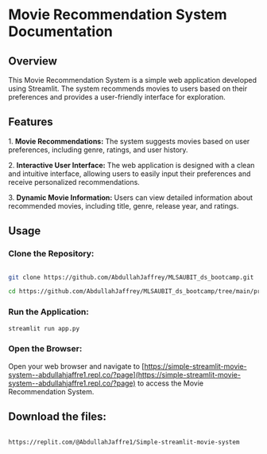 # Movie Recommendation System Documentation

## Overview

This Movie Recommendation System is a simple web application developed using Streamlit. The system recommends movies to users based on their preferences and provides a user-friendly interface for exploration.

## Features

1\. **Movie Recommendations:** The system suggests movies based on user preferences, including genre, ratings, and user history.

2\. **Interactive User Interface:** The web application is designed with a clean and intuitive interface, allowing users to easily input their preferences and receive personalized recommendations.

3\. **Dynamic Movie Information:** Users can view detailed information about recommended movies, including title, genre, release year, and ratings.

## Usage

### Clone the Repository:

```bash

git clone https://github.com/AbdullahJaffrey/MLSAUBIT_ds_bootcamp.git

cd https://github.com/AbdullahJaffrey/MLSAUBIT_ds_bootcamp/tree/main/projects/projects2/SimpleMRS

```

### Run the Application:

```bash
streamlit run app.py
```

### Open the Browser:

Open your web browser and navigate to [https://simple-streamlit-movie-system--abdullahjaffre1.repl.co/?page](https://simple-streamlit-movie-system--abdullahjaffre1.repl.co/?page) to access the Movie Recommendation System.


## Download the files:

```bash 

https://replit.com/@AbdullahJaffre1/Simple-streamlit-movie-system

```
